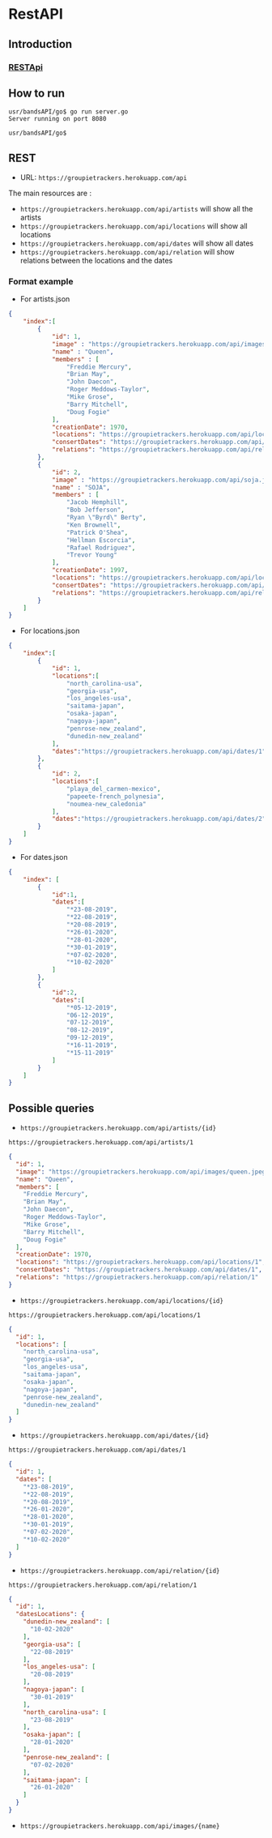 # RestAPI

## Introduction

### [RESTApi](https://groupietrackers.herokuapp.com/api)

## How to run

```console
usr/bandsAPI/go$ go run server.go
Server running on port 8080

usr/bandsAPI/go$
```

## REST

- URL: `https://groupietrackers.herokuapp.com/api`

The main resources are :

- `https://groupietrackers.herokuapp.com/api/artists` will show all the artists
- `https://groupietrackers.herokuapp.com/api/locations` will show all locations
- `https://groupietrackers.herokuapp.com/api/dates` will show all dates
- `https://groupietrackers.herokuapp.com/api/relation` will show relations between the locations and the dates

### Format example

- For artists.json

```json
{
    "index":[
        {
            "id": 1,
            "image" : "https://groupietrackers.herokuapp.com/api/images/queen.jpeg",
            "name" : "Queen",
            "members" : [
                "Freddie Mercury",
                "Brian May",
                "John Daecon",
                "Roger Meddows-Taylor",
                "Mike Grose",
                "Barry Mitchell",
                "Doug Fogie"
            ],
            "creationDate": 1970,
            "locations": "https://groupietrackers.herokuapp.com/api/locations/1",
            "consertDates": "https://groupietrackers.herokuapp.com/api/dates/1",
            "relations": "https://groupietrackers.herokuapp.com/api/relation/1"
        },
        {
            "id": 2,
            "image" : "https://groupietrackers.herokuapp.com/api/soja.jpeg",
            "name" : "SOJA",
            "members" : [
                "Jacob Hemphill",
                "Bob Jefferson",
                "Ryan \"Byrd\" Berty",
                "Ken Brownell",
                "Patrick O'Shea",
                "Hellman Escorcia",
                "Rafael Rodriguez",
                "Trevor Young"
            ],
            "creationDate": 1997,
            "locations": "https://groupietrackers.herokuapp.com/api/locations/2",
            "consertDates": "https://groupietrackers.herokuapp.com/api/dates/2",
            "relations": "https://groupietrackers.herokuapp.com/api/relation/2"
        }
    ]
}
```

- For locations.json

```json
{
    "index":[
        {
            "id": 1,
            "locations":[
                "north_carolina-usa",
                "georgia-usa",
                "los_angeles-usa",
                "saitama-japan",
                "osaka-japan",
                "nagoya-japan",
                "penrose-new_zealand",
                "dunedin-new_zealand"
            ],
            "dates":"https://groupietrackers.herokuapp.com/api/dates/1"
        },
        {
            "id": 2,
            "locations":[
                "playa_del_carmen-mexico",
                "papeete-french_polynesia",
                "noumea-new_caledonia"
            ],
            "dates":"https://groupietrackers.herokuapp.com/api/dates/2"
        }
    ]
}
```

- For dates.json

```json
{
    "index": [
        {
            "id":1,
            "dates":[
                "*23-08-2019",
                "*22-08-2019",
                "*20-08-2019",
                "*26-01-2020",
                "*28-01-2020",
                "*30-01-2019",
                "*07-02-2020",
                "*10-02-2020"
            ]
        },
        {
            "id":2,
            "dates":[
                "*05-12-2019",
                "06-12-2019",
                "07-12-2019",
                "08-12-2019",
                "09-12-2019",
                "*16-11-2019",
                "*15-11-2019"  
            ]
        }
    ]
}
```

## Possible queries

- `https://groupietrackers.herokuapp.com/api/artists/{id}`

`https://groupietrackers.herokuapp.com/api/artists/1`

```json
{
  "id": 1,
  "image": "https://groupietrackers.herokuapp.com/api/images/queen.jpeg",
  "name": "Queen",
  "members": [
    "Freddie Mercury",
    "Brian May",
    "John Daecon",
    "Roger Meddows-Taylor",
    "Mike Grose",
    "Barry Mitchell",
    "Doug Fogie"
  ],
  "creationDate": 1970,
  "locations": "https://groupietrackers.herokuapp.com/api/locations/1",
  "consertDates": "https://groupietrackers.herokuapp.com/api/dates/1",
  "relations": "https://groupietrackers.herokuapp.com/api/relation/1"
}
```

- `https://groupietrackers.herokuapp.com/api/locations/{id}`

`https://groupietrackers.herokuapp.com/api/locations/1`

```json
{
  "id": 1,
  "locations": [
    "north_carolina-usa",
    "georgia-usa",
    "los_angeles-usa",
    "saitama-japan",
    "osaka-japan",
    "nagoya-japan",
    "penrose-new_zealand",
    "dunedin-new_zealand"
  ]
}
```

- `https://groupietrackers.herokuapp.com/api/dates/{id}`

`https://groupietrackers.herokuapp.com/api/dates/1`

```json
{
  "id": 1,
  "dates": [
    "*23-08-2019",
    "*22-08-2019",
    "*20-08-2019",
    "*26-01-2020",
    "*28-01-2020",
    "*30-01-2019",
    "*07-02-2020",
    "*10-02-2020"
  ]
}
```

- `https://groupietrackers.herokuapp.com/api/relation/{id}`

`https://groupietrackers.herokuapp.com/api/relation/1`

```json
{
  "id": 1,
  "datesLocations": {
    "dunedin-new_zealand": [
      "10-02-2020"
    ],
    "georgia-usa": [
      "22-08-2019"
    ],
    "los_angeles-usa": [
      "20-08-2019"
    ],
    "nagoya-japan": [
      "30-01-2019"
    ],
    "north_carolina-usa": [
      "23-08-2019"
    ],
    "osaka-japan": [
      "28-01-2020"
    ],
    "penrose-new_zealand": [
      "07-02-2020"
    ],
    "saitama-japan": [
      "26-01-2020"
    ]
  }
}
```

- `https://groupietrackers.herokuapp.com/api/images/{name}`
